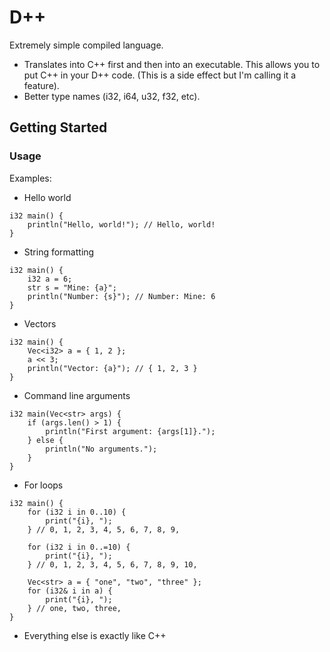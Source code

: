 # D++

Extremely simple compiled language.
- Translates into C++ first and then into an executable. This allows you to put C++ in your D++ code. (This is a side effect but I'm calling it a feature).
- Better type names (i32, i64, u32, f32, etc).

## Getting Started

### Usage

Examples:

- Hello world
```
i32 main() {
	println("Hello, world!"); // Hello, world!
}
```

- String formatting
```
i32 main() {
	i32 a = 6;
	str s = "Mine: {a}";
	println("Number: {s}"); // Number: Mine: 6
}
```

- Vectors
```
i32 main() {
	Vec<i32> a = { 1, 2 };
	a << 3;
	println("Vector: {a}"); // { 1, 2, 3 }
}
```

- Command line arguments
```
i32 main(Vec<str> args) {
	if (args.len() > 1) {
		println("First argument: {args[1]}.");
	} else {
		println("No arguments.");
	}
}
```

- For loops
```
i32 main() {
	for (i32 i in 0..10) {
		print("{i}, ");
	} // 0, 1, 2, 3, 4, 5, 6, 7, 8, 9,

	for (i32 i in 0..=10) {
		print("{i}, ");
	} // 0, 1, 2, 3, 4, 5, 6, 7, 8, 9, 10,

	Vec<str> a = { "one", "two", "three" };
	for (i32& i in a) {
		print("{i}, ");
	} // one, two, three,
}
```
- Everything else is exactly like C++
